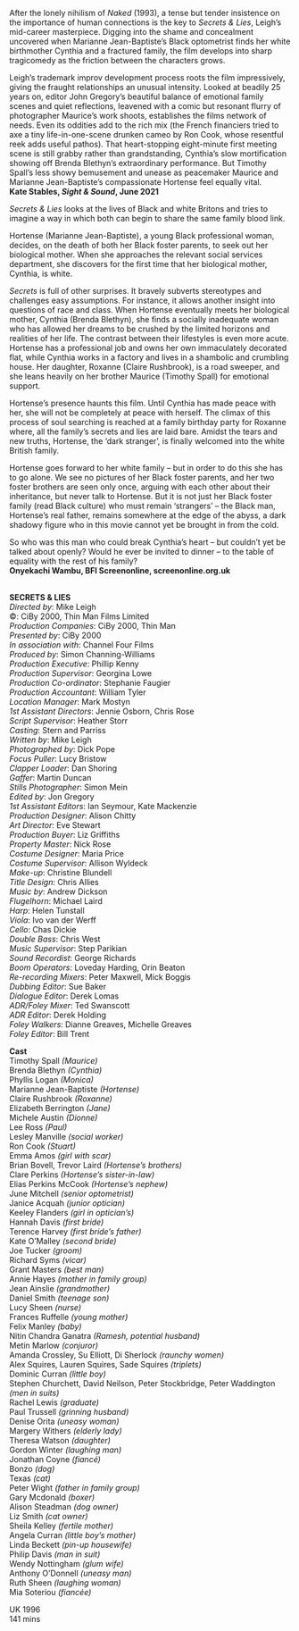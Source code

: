 

After the lonely nihilism of _Naked_ (1993), a tense but tender insistence on the importance of human connections is the key to _Secrets & Lies_, Leigh’s mid-career masterpiece. Digging into the shame and concealment uncovered when Marianne Jean-Baptiste’s Black optometrist finds her white birthmother Cynthia and a fractured family, the film develops into sharp tragicomedy as the friction between the characters grows.

Leigh’s trademark improv development process roots the film impressively, giving the fraught relationships an unusual intensity. Looked at beadily 25 years on, editor John Gregory’s beautiful balance of emotional family scenes and quiet reflections, leavened with a comic but resonant flurry of photographer Maurice’s work shoots, establishes the films network of needs. Even its oddities add to the rich mix (the French financiers tried to axe a tiny life-in-one-scene drunken cameo by Ron Cook, whose resentful reek adds useful pathos). That heart-stopping eight-minute first meeting scene is still grabby rather than grandstanding, Cynthia’s slow mortification showing off Brenda Blethyn’s extraordinary performance. But Timothy Spall’s less showy bemusement and unease as peacemaker Maurice and Marianne Jean-Baptiste’s compassionate Hortense feel equally vital.  
**Kate Stables, _Sight & Sound_, June 2021**

_Secrets & Lies_ looks at the lives of Black and white Britons and tries to imagine a way in which both can begin to share the same family blood link.

Hortense (Marianne Jean-Baptiste), a young Black professional woman, decides, on the death of both her Black foster parents, to seek out her biological mother. When she approaches the relevant social services department, she discovers for the first time that her biological mother, Cynthia, is white.

_Secrets_ is full of other surprises. It bravely subverts stereotypes and challenges easy assumptions. For instance, it allows another insight into questions of race and class. When Hortense eventually meets her biological mother, Cynthia (Brenda Blethyn), she finds a socially inadequate woman who has allowed her dreams to be crushed by the limited horizons and realities of her life. The contrast between their lifestyles is even more acute. Hortense has a professional job and owns her own immaculately decorated flat, while Cynthia works in a factory and lives in a shambolic and crumbling house. Her daughter, Roxanne (Claire Rushbrook), is a road sweeper, and she leans heavily on her brother Maurice (Timothy Spall) for emotional support.

Hortense’s presence haunts this film. Until Cynthia has made peace with her, she will not be completely at peace with herself. The climax of this process of soul searching is reached at a family birthday party for Roxanne where, all the family’s secrets and lies are laid bare. Amidst the tears and new truths, Hortense, the ‘dark stranger’, is finally welcomed into the white British family.

Hortense goes forward to her white family – but in order to do this she has to go alone. We see no pictures of her Black foster parents, and her two foster brothers are seen only once, arguing with each other about their inheritance, but never talk to Hortense. But it is not just her Black foster family (read Black culture) who must remain ‘strangers’ – the Black man, Hortense’s real father, remains somewhere at the edge of the abyss, a dark shadowy figure who in this movie cannot yet be brought in from the cold.

So who was this man who could break Cynthia’s heart – but couldn’t yet be talked about openly? Would he ever be invited to dinner – to the table of equality with the rest of his family?  
**Onyekachi Wambu, BFI Screenonline, screenonline.org.uk**
<br><br>

**SECRETS & LIES**  
_Directed by_: Mike Leigh  
©: CiBy 2000, Thin Man Films Limited  
_Production Companies_: CiBy 2000,  Thin Man  
_Presented by_: CiBy 2000  
_In association with_: Channel Four Films  
_Produced by_: Simon Channing-Williams  
_Production Executive_: Phillip Kenny  
_Production Supervisor_: Georgina Lowe  
_Production Co-ordinator_:  Stephanie Faugier  
_Production Accountant_: William Tyler  
_Location Manager_: Mark Mostyn  
_1st Assistant Directors_: Jennie Osborn, Chris Rose  
_Script Supervisor_: Heather Storr  
_Casting_: Stern and Parriss  
_Written by_: Mike Leigh  
_Photographed by_: Dick Pope  
_Focus Puller_: Lucy Bristow  
_Clapper Loader_: Dan Shoring  
_Gaffer_: Martin Duncan  
_Stills Photographer_: Simon Mein  
_Edited by_: Jon Gregory  
_1st Assistant Editors_: Ian Seymour,  Kate Mackenzie  
_Production Designer_: Alison Chitty  
_Art Director_: Eve Stewart  
_Production Buyer_: Liz Griffiths  
_Property Master_: Nick Rose  
_Costume Designer_: Maria Price  
_Costume Supervisor_: Allison Wyldeck  
_Make-up_: Christine Blundell  
_Title Design_: Chris Allies  
_Music by_: Andrew Dickson  
_Flugelhorn_: Michael Laird  
_Harp_: Helen Tunstall  
_Viola_: Ivo van der Werff  
_Cello_: Chas Dickie  
_Double Bass_: Chris West  
_Music Supervisor_: Step Parikian  
_Sound Recordist_: George Richards  
_Boom Operators_: Loveday Harding,  Orin Beaton  
_Re-recording Mixers_: Peter Maxwell,  Mick Boggis  
_Dubbing Editor_: Sue Baker  
_Dialogue Editor_: Derek Lomas  
_ADR/Foley Mixer_: Ted Swanscott  
_ADR Editor_: Derek Holding  
_Foley Walkers_: Dianne Greaves,  Michelle Greaves  
_Foley Editor_: Bill Trent

**Cast**  
Timothy Spall _(Maurice)_  
Brenda Blethyn _(Cynthia)_  
Phyllis Logan _(Monica)_  
Marianne Jean-Baptiste _(Hortense)_  
Claire Rushbrook _(Roxanne)_  
Elizabeth Berrington _(Jane)_  
Michele Austin _(Dionne)_  
Lee Ross _(Paul)_  
Lesley Manville _(social worker)_  
Ron Cook _(Stuart)_  
Emma Amos _(girl with scar)_  
Brian Bovell, Trevor Laird _(Hortense’s brothers)_  
Clare Perkins _(Hortense’s sister-in-law)_  
Elias Perkins McCook _(Hortense’s nephew)_  
June Mitchell _(senior optometrist)_  
Janice Acquah _(junior optician)_  
Keeley Flanders _(girl in optician’s)_  
Hannah Davis _(first bride)_  
Terence Harvey _(first bride’s father)_  
Kate O’Malley _(second bride)_  
Joe Tucker _(groom)_  
Richard Syms _(vicar)_  
Grant Masters _(best man)_  
Annie Hayes _(mother in family group)_  
Jean Ainslie _(grandmother)_  
Daniel Smith _(teenage son)_  
Lucy Sheen _(nurse)_  
Frances Ruffelle _(young mother)_  
Felix Manley _(baby)_  
Nitin Chandra Ganatra _(Ramesh, potential husband)_  
Metin Marlow _(conjuror)_  
Amanda Crossley, Su Elliott, Di Sherlock _(raunchy women)_  
Alex Squires, Lauren Squires, Sade Squires _(triplets)_  
Dominic Curran _(little boy)_  
Stephen Churchett, David Neilson,  Peter Stockbridge, Peter Waddington _(men in suits)_  
Rachel Lewis _(graduate)_  
Paul Trussell _(grinning husband)_  
Denise Orita _(uneasy woman)_  
Margery Withers _(elderly lady)_  
Theresa Watson _(daughter)_  
Gordon Winter _(laughing man)_  
Jonathan Coyne _(fiancé)_  
Bonzo _(dog)_  
Texas _(cat)_  
Peter Wight _(father in family group)_  
Gary Mcdonald _(boxer)_  
Alison Steadman _(dog owner)_  
Liz Smith _(cat owner)_  
Sheila Kelley _(fertile mother)_  
Angela Curran _(little boy’s mother)_  
Linda Beckett _(pin-up housewife)_  
Philip Davis _(man in suit)_  
Wendy Nottingham _(glum wife)_  
Anthony O’Donnell _(uneasy man)_  
Ruth Sheen _(laughing woman)_  
Mia Soteriou _(fiancée)_

UK 1996  
141 mins
<br><br>
<!--stackedit_data:
eyJoaXN0b3J5IjpbLTU4MTcxOTUyM119
-->